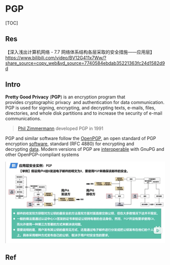 # PGP

[TOC]



## Res
【深入浅出计算机网络 - 7.7 网络体系结构各层采取的安全措施——应用层】 https://www.bilibili.com/video/BV12G411x7Ww/?share_source=copy_web&vd_source=7740584ebdab35221363fc24d1582d9d



## Intro
**Pretty Good Privacy** (**PGP**) is an encryption program that provides cryptographic privacy  and authentication for data communication. PGP is used for signing, encrypting, and decrypting texts, e-mails, files, directories, and whole disk partitions and to increase the security of e-mail communications. 

> [Phil Zimmermann](https://en.wikipedia.org/wiki/Phil_Zimmermann "Phil Zimmermann") developed PGP in 1991

PGP and similar software follow the [OpenPGP](https://en.wikipedia.org/wiki/Pretty_Good_Privacy#OpenPGP), an open standard of PGP encryption [software](https://en.wikipedia.org/wiki/Software "Software"), standard (RFC 4880) for encrypting and decrypting [data](https://en.wikipedia.org/wiki/Data "Data"). Modern versions of PGP are [interoperable](https://en.wikipedia.org/wiki/Interoperability "Interoperability") with GnuPG and other OpenPGP-compliant systems

![](../../../../../../../Assets/Pics/Screenshot%202023-03-26%20at%206.09.58%20PM.png)



## Ref
[Pretty Good Prvacy | Wikipedia]: https://en.wikipedia.org/wiki/Pretty_Good_Privacy


